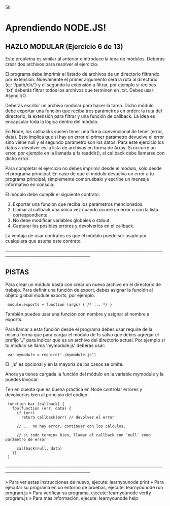 5h
 # Aprendiendo NODE.JS!

 ## HAZLO MODULAR (Ejercicio 6 de 13)

  Este problema es similar al anterior e introduce la idea de módulos.
  Deberás crear dos archivos para resolver el ejercicio.

  El programa debe imprimir el listado de archivos de un directorio
  filtrando por extensión. Nuevamente el primer argumento será la ruta al
  directorio (ej: '/path/dir/') y el segundo la extensión a filtrar, por
  ejemplo si recibes 'txt' deberás filtrar todos los archivos que terminen
  en .txt. Debes usar Async I/O.

  Deberás escribir un archivo modular para hacer la tarea. Dicho módulo debe
  exportar una función que reciba tres parámetros en orden: la ruta del
  directorio, la extensión para filtrar y una función de callback. La idea
  es encapsular toda la lógica dentro del módulo.

  En Node, los callbacks suelen tener una firma convencional de tener
  (error, data). Esto implica que si hay un error el primer parámetro
  devuelve el error sino viene null y el segundo parámetro son los datos.
  Para este ejercicio los datos a devolver es la lista de archivos en forma
  de Array. Si occurre un error, por ejemplo en la llamada a fs.readdir(),
  el callback debe llamarse con dicho error.

  Para completar el ejercicio no debes imprimir desde el módulo, sólo desde
  el programa principal. En caso de que el módulo devuelva un error a tu
  programa principal, simplemente compruébalo y escribe un mensaje
  informativo en consola.

  El módulo debe cumplir el siguiente contrato:

   1. Exportar una función que reciba los parámetros mencionados.
   2. Llamar al callback una única vez cuando ocurre un error o con la lista
      correspondiente.
   3. No debe modificar variables globales o stdout.
   4. Capturar los posibles errores y devolverlos en el callback.

  La ventaja de usar contratos es que el módulo puede ser usado por
  cualquiera que asuma este contrato.

 ─────────────────────────────────────────────────────────────────────────────

 ## PISTAS

  Para crear un módulo basta con crear un nuevo archivo en el directorio de
  trabajo. Para definir una función de export, debes asignar la función al
  objeto global module.exports, por ejemplo:

     module.exports = function (args) { /* ... */ }

  También puedes usar una función con nombre y asignar el nombre a exports.

  Para llamar a esta función desde el programa debes usar require de la
  misma forma que para cargar el módulo de fs salvo que debes agregar el
  prefijo './' para indicar que es un archivo del directorio actual. Por
  ejemplo si tu módulo se llama 'mymodule.js' deberás usar:

     var mymodule = require('./mymodule.js')

  El '.js' es opcional y en la mayoría de los casos se omite.

  Ahora ya tienes cargada la función del módulo en la variable mymodule y la
  puedes invocar.

  Ten en cuenta que es buena práctica en Node controlar errores y
  devolverlos bien al principio del código:

     function bar (callback) {
       foo(function (err, data) {
         if (err)
           return callback(err) // devolver el error

         // ... no hay error, continuar con los cálculos.

         // si todo termina bien, llamar el callback con `null` como parámetro de error

         callback(null, data)
       })
     }

 ─────────────────────────────────────────────────────────────────────────────

   » Para ver estas instrucciones de nuevo, ejecute: learnyounode print
   » Para ejecutar su programa en un entorno de pruebas, ejecute:
     learnyounode run program.js
   » Para verificar su programa, ejecute: learnyounode verify program.js
   » Para más información, ejecute: learnyounode help